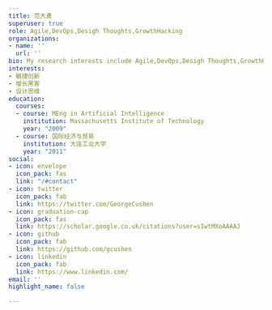 ```yaml
---
title: 范大勇
superuser: true
role: Agile,DevOps,Desigh Thoughts,GrowthHacking
organizations:
- name: ''
  url: ''
bio: My research interests include Agile,DevOps,Desigh Thoughts,GrowthHacking.
interests:
- 敏捷创新
- 增长黑客
- 设计思维
education:
  courses:
  - course: MEng in Artificial Intelligence
    institution: Massachusetts Institute of Technology
    year: "2009"
  - course: 国际经济与贸易
    institution: 大连工业大学
    year: "2011"
social:
- icon: envelope
  icon_pack: fas
  link: "/#contact"
- icon: twitter
  icon_pack: fab
  link: https://twitter.com/GeorgeCushen
- icon: graduation-cap
  icon_pack: fas
  link: https://scholar.google.co.uk/citations?user=sIwtMXoAAAAJ
- icon: github
  icon_pack: fab
  link: https://github.com/gcushen
- icon: linkedin
  icon_pack: fab
  link: https://www.linkedin.com/
email: ''
highlight_name: false

---
```

